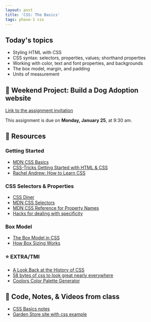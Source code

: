 ```yaml
---
layout: post
title: 'CSS: The Basics'
tags: phase-1 css
---
```


## Today's topics

- Styling HTML with CSS
- CSS syntax: selectors, properties, values; shorthand properties
- Working with color, text and font properties, and backgrounds
- The box model, margin, and padding
- Units of measurement

## 🎯 Weekend Project: Build a Dog Adoption website

[Link to the assignment invitation](https://classroom.github.com/a/5gaVctS7)

This assignment is due on **Monday, January 25**, at 9:30 am.

## 🔖 Resources

### Getting Started

- [MDN CSS Basics](https://developer.mozilla.org/en-US/docs/Learn/Getting_started_with_the_web/CSS_basics)
- [CSS-Tricks Getting Started with HTML & CSS](https://css-tricks.com/guides/beginner/)
- [Rachel Andrew: How to Learn CSS](https://www.smashingmagazine.com/2019/01/how-to-learn-css/)

### CSS Selectors & Properties

- [CSS Diner](https://flukeout.github.io/)
- [MDN CSS Selectors](https://developer.mozilla.org/en-US/docs/Web/CSS/CSS_Selectors)
- [MDN CSS Reference for Property Names](https://developer.mozilla.org/en-US/docs/Web/CSS/Reference)
- [Hacks for dealing with specificity](https://csswizardry.com/2014/07/hacks-for-dealing-with-specificity/)

### Box Model

- [The Box Model in CSS](https://adamschwartz.co/magic-of-css/chapters/1-the-box/)
- [How Box Sizing Works](https://piccalil.li/tutorial/how-css-box-sizing-works/)

### ⭐️ EXTRA/TMI

- [A Look Back at the History of CSS](https://css-tricks.com/look-back-history-css/)
- [58 bytes of css to look great nearly everywhere](https://jrl.ninja/etc/1/)
- [Coolors Color Palette Generator](https://coolors.co/)

## 🦉 Code, Notes, & Videos from class

- [CSS Basics notes](https://github.com/momentum-team-7/notes/blob/main/css.md)
- [Garden Store site with css example](https://github.com/momentum-team-7/examples/tree/main/garden-store-css)
